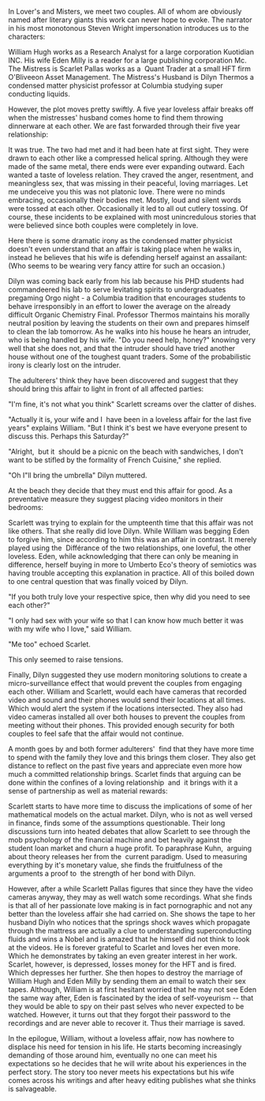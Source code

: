 <span class="c0">In Lover's and Misters, we meet two couples. All of whom are obviously named after literary giants this work can never hope to evoke. The narrator in his most monotonous Steven Wright impersonation introduces us to the characters: </span>

<span class="c0"></span>

<span class="c0 c4">William Hugh works as a Research Analyst for a large corporation Kuotidian INC. His wife Eden Milly is a reader for a large publishing corporation Mc. The Mistress is Scarlet Pallas works as a  Quant Trader at a small HFT firm O'Bliveeon Asset Management. The Mistress's Husband is Dilyn Thermos a condensed matter physicist professor at Columbia studying super conducting liquids. </span>

<span class="c0">​However, the plot moves pretty swiftly. A five year loveless affair breaks off when the mistresses' husband comes home to find them throwing dinnerware at each other. We are fast forwarded through their five year relationship:</span>

<span class="c0 c4">It was true. The two had met and it had been hate at first sight. They were drawn to each other like a compressed helical spring. Although they were made of the same metal, there ends were ever expanding outward. Each wanted a taste of loveless relation. They craved the anger, resentment, and meaningless sex, that was missing in their peaceful, loving marriages. Let me undeceive you this was not platonic love. There were no minds embracing, occasionally their bodies met. Mostly, loud and silent words were tossed at each other. Occasionally it led to all out cutlery tossing. </span><span class="c0 c4 c6">Of course, these incidents to be explained with most unincredulous stories that were believed since both couples were completely in love. </span>

<span class="c0">Here there is some dramatic irony as the condensed matter physicist doesn't even understand that an affair is taking place when he walks in, instead he believes that his wife is defending herself against an assailant: (Who seems to be wearing very fancy attire for such an occasion.)</span>

<span class="c0 c4">Dilyn was coming back early from his lab because his PHD students had commandeered his lab to serve levitating spirits to undergraduates pregaming Orgo night - a Columbia tradition that encourages students to behave irresponsibly in an effort to lower the average on the already difficult Organic Chemistry Final. Professor Thermos maintains his morally neutral position by leaving the students on their own and prepares himself to clean the lab tomorrow. As he walks into his house he hears an intruder, who is being handled by his wife. "Do you need help, honey?" knowing very well that she does not, and that the intruder should have tried another house without one of the toughest quant traders. Some of the probabilistic irony is clearly lost on the intruder. </span>

<span class="c0">The adulterers' think they have been discovered and suggest that they should bring this affair to light in front of all affected parties:</span>

<span class="c0 c4">"I'm fine, it's not what you think" Scarlett screams over the clatter of dishes.</span>

<span class="c0 c4">"Actually it is, your wife and I  have been in a loveless affair for the last five years" explains William. "But I think it's best we have everyone present to discuss this. Perhaps this Saturday?"</span>

<span class="c0 c4">"Alright,  but it  should be a picnic on the beach with sandwiches, I don't want to be stifled by the formality of French Cuisine," she replied.</span>

<span class="c0 c4">"Oh I"ll bring the umbrella" Dilyn muttered.</span>

<span class="c0 c4"></span>

<span class="c0 c4">​</span><span class="c0">At the beach they decide that they must end this affair for good. As a preventative measure they suggest placing video monitors in their bedrooms:</span>

<span class="c0 c4">Scarlett was trying to explain for the umpteenth time that this affair was not like others. That she really did love Dilyn. While William was begging Eden to forgive him, since according to him this was an affair in contrast. It merely played using the  Différance of the two relationships, one loveful, the other loveless. Eden, while acknowledging that there can only be meaning in difference, herself buying in more to Umberto Eco's theory of semiotics was having trouble accepting this explanation in practice. All of this boiled down to one central question that was finally voiced by Dilyn.</span>

<span class="c0 c4">"If you both truly love your respective spice, then why did you need to see each other?"</span>

<span class="c0 c4">"I only had sex with your wife so that I can know how much better it was with my wife who I love," said William.</span>

<span class="c0 c4">"Me too" echoed Scarlet.</span>

<span class="c0 c4">This only seemed to raise tensions.</span>

<span class="c0 c4">Finally, Dilyn suggested they use modern monitoring solutions to create a micro-surveillance effect that would prevent the couples from engaging each other. William and Scarlett, would each have cameras that recorded video and sound and their phones would send their locations at all times. Which would alert the system if the locations intersected. They also had video cameras installed all over both houses to prevent the couples from meeting without their phones. This provided enough security for both couples to feel safe that the affair would not continue.</span>

<span class="c0 c4"></span>

<span class="c0">A month goes by and both former adulterers'  find that they have more time to spend with the family they love and this brings them closer. They also get distance to reflect on the past five years and appreciate even more how much a committed relationship brings. Scarlet finds that arguing can be done within the confines of a loving relationship  and  it brings with it a sense of partnership as well as material rewards:</span>

<span class="c0 c4">Scarlett starts to have more time to discuss the implications of some of her mathematical models on the actual market. Dilyn, who is not as well versed in finance, finds some of the assumptions questionable. Their long discussions turn into heated debates that allow Scarlett to see through the mob psychology of the financial machine and bet heavily against the student loan market and churn a huge profit. To paraphrase Kuhn,  arguing about theory releases her from the  current paradigm. Used to measuring everything by it's monetary value, she finds the fruitfulness of the arguments a proof to  the strength of her bond with Dilyn. </span>

<span class="c0 c4"></span>

<span class="c0">However, after a while Scarlett Pallas figures that since they have the video cameras anyway, they may as well watch some recordings. What she finds is that all of her passionate love making is in fact pornographic and not any better than the loveless affair she had carried on. She shows the tape to her husband Diyln who notices that the springs shock waves which propagate through the mattress are actually a clue to understanding superconducting fluids and wins a Nobel and is amazed that he himself did not think to look at the videos. He is forever grateful to Scarlet and loves her even more. Which he demonstrates by taking an even greater interest in her work. Scarlet, however, is depressed, losses money for the HFT and is fired. Which depresses her further. She then hopes to destroy the marriage of William Hugh and Eden Milly by sending them an email to watch their sex tapes. Although, William is at first hesitant worried that he may not see Eden the same way after, Eden is fascinated by the idea of self-voyeurism -- that they would be able to spy on their past selves who never expected to be watched. However, it turns out that they forgot their password to the recordings and are never able to recover it. Thus their marriage is saved.</span>

<span class="c0"></span>

<span class="c0">In the epilogue, William, without a loveless affair, now has nowhere to displace his need for tension in his life. He starts becoming increasingly demanding of those around him, eventually no one can meet his expectations so he decides that he will write about his experiences in the perfect story. The story too never meets his expectations but his wife comes across his writings and after heavy editing publishes what she thinks is salvageable.  </span>

<span class="c5"></span>
